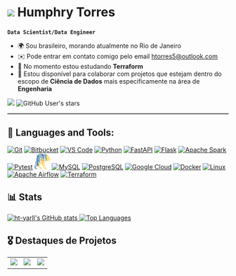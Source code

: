 # <img src="https://github.com/Tarikul-Islam-Anik/Animated-Fluent-Emojis/blob/master/Emojis/Smilies/Goblin.png?raw=true" width="35" /> **Humphry Torres**

**`Data Scientist/Data Engineer`**
*   🌍  Sou brasileiro, morando atualmente no Rio de Janeiro 
*   ✉️  Pode entrar em contato comigo pelo email [htorres5@outlook.com](mailto:htorres5@outlook.com)
*   🧠  No momento estou estudando **Terraform**
*   🤝  Estou disponível para colaborar com projetos que estejam dentro do escopo de **Ciência de Dados** mais especificamente na área de **Engenharia**

<div>
<img src="https://img.shields.io/github/followers/ht-yarll?logo=github&style=for-the-badge&color=0891b2&labelColor=000000" /></a>
<img alt="GitHub User's stars" src="https://img.shields.io/github/stars/ht-yarll?style=for-the-badge&logo=starship&logoColor=white&labelColor=000000&color=green">
</div>

<hr style="height: 3px; background-color: grey; border: none;" />

<h2> 🧬 Languages and Tools: </h2>
<p align="left">
<a href="https://git-scm.com/" target="_blank" rel="noreferrer"><img src="https://raw.githubusercontent.com/danielcranney/readme-generator/main/public/icons/skills/git-colored.svg" width="36" height="36" alt="Git" title="Git"/></a>
<a href="https://bitbucket.org/product" target="_blank" rel="noreferrer"><img src="https://cdn.jsdelivr.net/gh/devicons/devicon/icons/bitbucket/bitbucket-original.svg" width="36" height="36" alt="Bitbucket" title="Bitbucket"/></a>
<a href="https://code.visualstudio.com/" target="_blank" rel="noreferrer"><img src="https://raw.githubusercontent.com/danielcranney/readme-generator/main/public/icons/skills/visualstudiocode-colored.svg" width="36" height="36" alt="VS Code" title="VS Code"/></a>
<a href="https://www.python.org/" target="_blank" rel="noreferrer"><img src="https://raw.githubusercontent.com/danielcranney/readme-generator/main/public/icons/skills/python-colored.svg" width="36" height="36" alt="Python" title="Python"/></a>
<a href="https://fastapi.tiangolo.com/" target="_blank" rel="noreferrer"><img src="https://raw.githubusercontent.com/danielcranney/readme-generator/main/public/icons/skills/fastapi-colored.svg" width="36" height="36" alt="FastAPI" title="FastAPI"/></a>
<a href="https://flask.palletsprojects.com/" target="_blank" rel="noreferrer"><img src="https://raw.githubusercontent.com/danielcranney/readme-generator/main/public/icons/skills/flask-colored.svg" width="36" height="36" alt="Flask" title="Flask"/></a>
<a href="https://spark.apache.org/docs/latest/api/python/index.html" target="_blank" rel="noreferrer"><img src="https://cdn.jsdelivr.net/gh/devicons/devicon/icons/apachespark/apachespark-original.svg" width="36" height="36" alt="Apache Spark" title="PySpark"/></a>
<a href="https://docs.pytest.org/" target="_blank" rel="noreferrer"><img src="https://cdn.jsdelivr.net/gh/devicons/devicon/icons/pytest/pytest-original.svg" width="36" height="36" alt="Pytest" title="Pytest"/></a>
<a href="https://pola.rs" target="_blank" rel="noreferrer"><img src="https://raw.githubusercontent.com/pola-rs/polars-static/ce84036de7e939a82eb57c88056244c17f35fdba/web/polars-logo-python.svg" width="36" height="36" alt="Polars" title="Polars"/></a>
<a href="https://www.mysql.com/" target="_blank" rel="noreferrer"><img src="https://raw.githubusercontent.com/danielcranney/readme-generator/main/public/icons/skills/mysql-colored.svg" width="36" height="36" alt="MySQL" title="MySQL"/></a>
<a href="https://www.postgresql.org/" target="_blank" rel="noreferrer"><img src="https://raw.githubusercontent.com/danielcranney/readme-generator/main/public/icons/skills/postgresql-colored.svg" width="36" height="36" alt="PostgreSQL" title="PostgreSQL"/></a>
<a href="https://cloud.google.com/" target="_blank" rel="noreferrer"><img src="https://raw.githubusercontent.com/danielcranney/readme-generator/main/public/icons/skills/googlecloud-colored.svg" width="36" height="36" alt="Google Cloud" title="Google Cloud"/></a>
<a href="https://www.docker.com/" target="_blank" rel="noreferrer"><img src="https://raw.githubusercontent.com/danielcranney/readme-generator/main/public/icons/skills/docker-colored.svg" width="36" height="36" alt="Docker" title="Docker"/></a>
<a href="https://www.linux.org/" target="_blank" rel="noreferrer"><img src="https://raw.githubusercontent.com/danielcranney/readme-generator/main/public/icons/skills/linux-colored.svg" width="36" height="36" alt="Linux" title="Linux"/></a>
<a href="https://airflow.apache.org/" target="_blank" rel="noreferrer"><img src="https://cdn.jsdelivr.net/gh/devicons/devicon/icons/apacheairflow/apacheairflow-original.svg" width="36" height="36" alt="Apache Airflow" title="Apache Airflow"/></a>
<a href="https://developer.hashicorp.com/terraform" target="_blank" rel="noreferrer"><img src="https://cdn.jsdelivr.net/gh/devicons/devicon/icons/terraform/terraform-original.svg" width="36" height="36" alt="Terraform" title="Terraform"/></a>
</p>



## 📊 Stats
<p>
  <a href="http://www.github.com/ht-yarll">
    <img
      src="https://github-readme-stats.vercel.app/api?username=ht-yarll&show_icons=true&hide=&count_private=true&title_color=a855f7&text_color=ffffff&icon_color=0891b2&bg_color=000000&hide_border=true&show_icons=true"
      alt="ht-yarll's GitHub stats"
      width="420"
    />
  </a>
  <a href="https://github.com/ht-yarll">
    <img
      src="https://github-readme-stats.vercel.app/api/top-langs/?username=ht-yarll&langs_count=10&title_color=a855f7&text_color=ffffff&icon_color=0891b2&bg_color=000000&hide_border=true&locale=en&custom_title=Top%20Languages"
      alt="Top Languages"
      width="266"
    />
  </a>
</p>

## 🎖️ Destaques de Projetos

<table border="0">
  <tr>
    <td width="33%">
      <a href="https://github.com/ht-yarll/financial_data_scrapper">
        <img src="https://github-readme-stats.vercel.app/api/pin/?username=ht-yarll&repo=financial_data_scrapper&title_color=a855f7&text_color=ffffff&icon_color=0891b2&bg_color=000000&hide_border=true" width="100%" />
      </a>
    </td>
    <td width="33%">
      <a href="https://github.com/ht-yarll/poetry_reader">
        <img src="https://github-readme-stats.vercel.app/api/pin/?username=ht-yarll&repo=poetry_reader&title_color=a855f7&text_color=ffffff&icon_color=0891b2&bg_color=000000&hide_border=true" width="100%" />
      </a>
    </td>
    <td width="33%">
      <a href="https://github.com/ht-yarll/churn_telco">
        <img src="https://github-readme-stats.vercel.app/api/pin/?username=ht-yarll&repo=churn_telco&title_color=a855f7&text_color=ffffff&icon_color=0891b2&bg_color=000000&hide_border=true" width="100%" />
      </a>
    </td>
  </tr>
</table>





